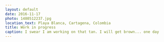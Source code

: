 ```yaml
---
layout: default
date: 2016-11-17
photo: 1480512237.jpg
location_text: Playa Blanca, Cartagena, Colombia
title: Work in progress
caption: I swear I am working on that tan. I will get brown... one day.
---
```

